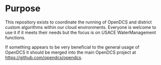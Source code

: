 # Purpose

This repository exists to coordinate the running of OpenDCS and district custom algorithms within our cloud environments.
Everyone is welcome to use it if it meets their needs but the focus is on USACE WaterManagement functions.

If something appears to be very beneficial to the general usage of OpenDCS it should be merged into the main OpenDCS project
at https://github.com/opendcs/opendcs.
